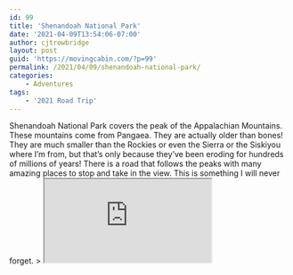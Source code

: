```yaml
---
id: 99
title: 'Shenandoah National Park'
date: '2021-04-09T13:54:06-07:00'
author: cjtrowbridge
layout: post
guid: 'https://movingcabin.com/?p=99'
permalink: /2021/04/09/shenandoah-national-park/
categories:
    - Adventures
tags:
    - '2021 Road Trip'
---
```


<main class="site-main" id="main"><article class="post-13999 post type-post status-publish format-standard hentry category-2021-spring" id="post-13999"><div class="entry-content">Shenandoah National Park covers the peak of the Appalachian Mountains. These mountains come from Pangaea. They are actually older than bones! They are much smaller than the Rockies or even the Sierra or the Siskiyou where I’m from, but that’s only because they’ve been eroding for hundreds of millions of years! There is a road that follows the peaks with many amazing places to stop and take in the view. This is something I will never forget. > <iframe data-mce-fragment="1" name="__tt_embed__v70526533638741350" src="https://www.tiktok.com/embed/v2/6948913236741786886?lang=en-US"></iframe>

 </div><footer class="entry-footer"></footer></article></main>